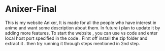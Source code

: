 # Anixer-Final
This is my website Anixer, It is made for all the people who have interest in anime and want some description about them. In future i plan to update it by adding more features. To start the website , you can use vs code and enter local host port specified in the code .
First off install the zip folder and extract it . then try running it through steps mentioned in 2nd step.
